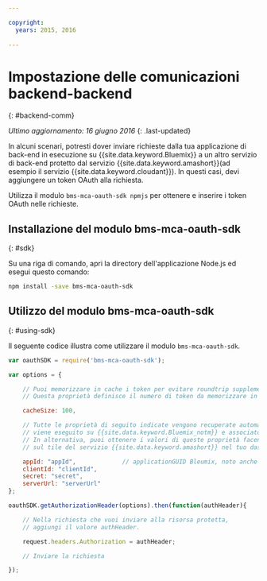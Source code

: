 ```yaml
---

copyright:
  years: 2015, 2016
  
---
```


# Impostazione delle comunicazioni backend-backend
{: #backend-comm}

*Ultimo aggiornamento: 16 giugno 2016*
{: .last-updated}

In alcuni scenari, potresti dover inviare richieste dalla tua applicazione di back-end in esecuzione su {{site.data.keyword.Bluemix}} a un altro servizio di back-end protetto dal servizio {{site.data.keyword.amashort}}(ad esempio il servizio {{site.data.keyword.cloudant}}). In questi casi, devi aggiungere un token OAuth alla richiesta.

Utilizza il modulo `bms-mca-oauth-sdk npmjs` per ottenere e inserire i token OAuth nelle richieste.

## Installazione del modulo bms-mca-oauth-sdk
{: #sdk}

Su una riga di comando, apri la directory dell'applicazione Node.js ed esegui questo comando:

```Bash
npm install -save bms-mca-oauth-sdk
```

## Utilizzo del modulo bms-mca-oauth-sdk
{: #using-sdk}

Il seguente codice illustra come utilizzare il modulo `bms-mca-oauth-sdk`.


``` JavaScript
var oauthSDK = require('bms-mca-oauth-sdk');

var options = {

	// Puoi memorizzare in cache i token per evitare roundtrip supplementari su ogni richiesta
	// Questa proprietà definisce il numero di token da memorizzare in cache

	cacheSize: 100,

	// Tutte le proprietà di seguito indicate vengono recuperate automaticamente quando il tuo Node.js
	// viene eseguito su {{site.data.keyword.Bluemix_notm}} e associato mediante bind a un'istanza del servizio {{site.data.keyword.amashort}}.
	// In alternativa, puoi ottenere i valori di queste proprietà facendo clic su Visualizza credenziali
	// sul tile del servizio {{site.data.keyword.amashort}} nel tuo dashboard dell'applicazione {{site.data.keyword.Bluemix_notm}}

	appId: "appId",				// applicationGUID Bleumix, noto anche come tenantId
	clientId: "clientId",			
	secret: "secret",
	serverUrl: "serverUrl"
};

oauthSDK.getAuthorizationHeader(options).then(function(authHeader){

	// Nella richiesta che vuoi inviare alla risorsa protetta,
	// aggiungi il valore authHeader.

	request.headers.Authorization = authHeader;

	// Inviare la richiesta

});

```
